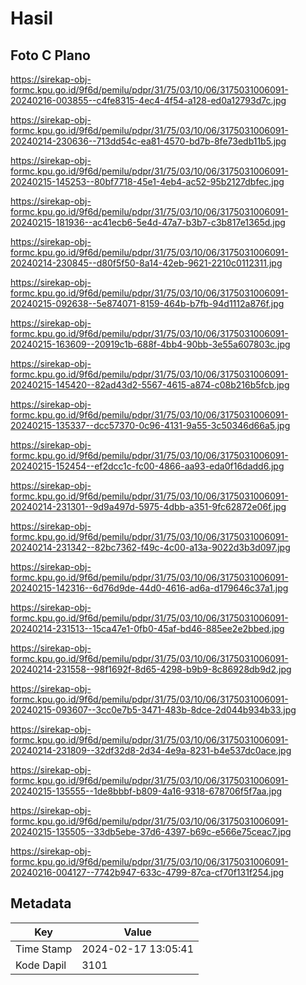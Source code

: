 # Hasil

## Foto C Plano

https://sirekap-obj-formc.kpu.go.id/9f6d/pemilu/pdpr/31/75/03/10/06/3175031006091-20240216-003855--c4fe8315-4ec4-4f54-a128-ed0a12793d7c.jpg

https://sirekap-obj-formc.kpu.go.id/9f6d/pemilu/pdpr/31/75/03/10/06/3175031006091-20240214-230636--713dd54c-ea81-4570-bd7b-8fe73edb11b5.jpg

https://sirekap-obj-formc.kpu.go.id/9f6d/pemilu/pdpr/31/75/03/10/06/3175031006091-20240215-145253--80bf7718-45e1-4eb4-ac52-95b2127dbfec.jpg

https://sirekap-obj-formc.kpu.go.id/9f6d/pemilu/pdpr/31/75/03/10/06/3175031006091-20240215-181936--ac41ecb6-5e4d-47a7-b3b7-c3b817e1365d.jpg

https://sirekap-obj-formc.kpu.go.id/9f6d/pemilu/pdpr/31/75/03/10/06/3175031006091-20240214-230845--d80f5f50-8a14-42eb-9621-2210c0112311.jpg

https://sirekap-obj-formc.kpu.go.id/9f6d/pemilu/pdpr/31/75/03/10/06/3175031006091-20240215-092638--5e874071-8159-464b-b7fb-94d1112a876f.jpg

https://sirekap-obj-formc.kpu.go.id/9f6d/pemilu/pdpr/31/75/03/10/06/3175031006091-20240215-163609--20919c1b-688f-4bb4-90bb-3e55a607803c.jpg

https://sirekap-obj-formc.kpu.go.id/9f6d/pemilu/pdpr/31/75/03/10/06/3175031006091-20240215-145420--82ad43d2-5567-4615-a874-c08b216b5fcb.jpg

https://sirekap-obj-formc.kpu.go.id/9f6d/pemilu/pdpr/31/75/03/10/06/3175031006091-20240215-135337--dcc57370-0c96-4131-9a55-3c50346d66a5.jpg

https://sirekap-obj-formc.kpu.go.id/9f6d/pemilu/pdpr/31/75/03/10/06/3175031006091-20240215-152454--ef2dcc1c-fc00-4866-aa93-eda0f16dadd6.jpg

https://sirekap-obj-formc.kpu.go.id/9f6d/pemilu/pdpr/31/75/03/10/06/3175031006091-20240214-231301--9d9a497d-5975-4dbb-a351-9fc62872e06f.jpg

https://sirekap-obj-formc.kpu.go.id/9f6d/pemilu/pdpr/31/75/03/10/06/3175031006091-20240214-231342--82bc7362-f49c-4c00-a13a-9022d3b3d097.jpg

https://sirekap-obj-formc.kpu.go.id/9f6d/pemilu/pdpr/31/75/03/10/06/3175031006091-20240215-142316--6d76d9de-44d0-4616-ad6a-d179646c37a1.jpg

https://sirekap-obj-formc.kpu.go.id/9f6d/pemilu/pdpr/31/75/03/10/06/3175031006091-20240214-231513--15ca47e1-0fb0-45af-bd46-885ee2e2bbed.jpg

https://sirekap-obj-formc.kpu.go.id/9f6d/pemilu/pdpr/31/75/03/10/06/3175031006091-20240214-231558--98f1692f-8d65-4298-b9b9-8c86928db9d2.jpg

https://sirekap-obj-formc.kpu.go.id/9f6d/pemilu/pdpr/31/75/03/10/06/3175031006091-20240215-093607--3cc0e7b5-3471-483b-8dce-2d044b934b33.jpg

https://sirekap-obj-formc.kpu.go.id/9f6d/pemilu/pdpr/31/75/03/10/06/3175031006091-20240214-231809--32df32d8-2d34-4e9a-8231-b4e537dc0ace.jpg

https://sirekap-obj-formc.kpu.go.id/9f6d/pemilu/pdpr/31/75/03/10/06/3175031006091-20240215-135555--1de8bbbf-b809-4a16-9318-678706f5f7aa.jpg

https://sirekap-obj-formc.kpu.go.id/9f6d/pemilu/pdpr/31/75/03/10/06/3175031006091-20240215-135505--33db5ebe-37d6-4397-b69c-e566e75ceac7.jpg

https://sirekap-obj-formc.kpu.go.id/9f6d/pemilu/pdpr/31/75/03/10/06/3175031006091-20240216-004127--7742b947-633c-4799-87ca-cf70f131f254.jpg


## Metadata

| Key        | Value               |
| ---------- | ------------------- |
| Time Stamp | 2024-02-17 13:05:41 |
| Kode Dapil | 3101                |



